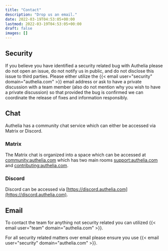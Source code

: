 ```yaml
---
title: "Contact"
description: "Drop us an email."
date: 2022-03-19T04:53:05+00:00
lastmod: 2022-03-19T04:53:05+00:00
draft: false
images: []
---
```


## Security

If you believe you have identified a security related bug with Authelia please do not open an issue, do not notify us in
public, and do not disclose this issue to third parties. Please either utilize the
{{< email user="security" domain="authelia.com" >}} email address or ask to have a private discussion with a team member
(also do not mention why you wish to have a private discussion) so that provided the bug is confirmed we can coordinate
the release of fixes and information responsibly.

## Chat

Authelia has a community chat service which can either be accessed via Matrix or Discord.

### Matrix

The Matrix chat is organized into a space which can be accessed at
[community:authelia.com](https://matrix.to/#/#community:authelia.com) which has two main rooms
[support:authelia.com](https://matrix.to/#/#support:authelia.com) and
[contributing:authelia.com](https://matrix.to/#/#contributing:authelia.com).

### Discord

Discord can be accessed via [https://discord.authelia.com](https://discord.authelia.com).

## Email

To contact the team for anything not security related you can utilized {{< email user="team" domain="authelia.com" >}}.

For all security related matters over email please ensure you use {{< email user="security" domain="authelia.com" >}}.

